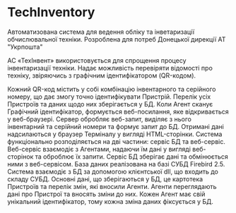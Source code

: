 # TechInventory
Автоматизована система для ведення обліку та інветаризації обчислювальної техніки. Розроблена для потреб Донецької дирекції АТ "Укрпошта"

АС «ТехІнвент» використовується для спрощення процесу інвентаризації техніки. Надає можливість перевіряти відомості про техніку, звіряючись з графічним ідентифікатором (QR-кодом).

Кожний QR-код містить у собі комбінацію інвентарного та серійного номеру, що дає змогу точно ідентифікувати Пристрій. Перелік усіх Пристроїв та даних щодо них зберігається у БД. Коли Агент сканує Графічний ідентифікатор, формується веб-посилання, яке відкривається у веб-браузері. Сервер обробляє веб-запит, виділяє з нього інвентарний та серійний номери та формує запит до БД. Отримані дані надсилаються у браузер Терміналу у вигляді HTML-сторінки.
Система функціонально розподіляється на дві частини: сервіс БД та веб-сервіс. Веб-сервіс взаємодіє з Агентами, надаючи їм дані у вигляді веб-сторінок та оброблює їх запити. Сервіс БД зберігає дані та обмінюється ними з веб-сервісом.
База даних реалізована на базі СУБД Firebird 2.5. Система взаємодіє з БД за допомогою клієнтської dll, що входить до складу СУБД. Основні дані, що зберігаються у БД, це картотека Пристроїв та перелік змін, які вносили Агенти.
Агенти переглядають дані про Пристрої та вносять зміни до них. Кожен Агент має свій унікальний ідентифікатор, тому кожна зміна даних фіксується у БД.

